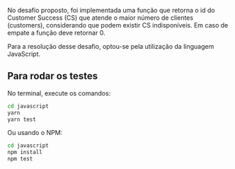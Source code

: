 No desafio proposto, foi implementada uma função que retorna o id do Customer Success (CS) que atende o maior número de clientes (customers), considerando que podem existir CS indisponíveis. Em caso de empate a função deve retornar 0.

Para a resolução desse desafio, optou-se pela utilização da linguagem JavaScript.

## Para rodar os testes

No terminal, execute os comandos:

```bash
cd javascript
yarn
yarn test
```

Ou usando o NPM:

```bash
cd javascript
npm install
npm test
```
